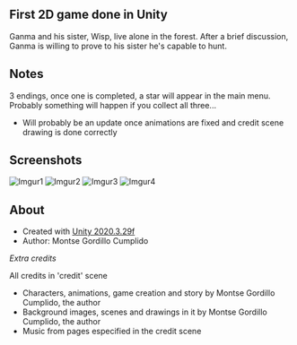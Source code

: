 ## First 2D game done in Unity
Ganma and his sister, Wisp, live alone in the forest. After a brief discussion, Ganma is willing to prove to his sister he's capable to hunt.

## Notes
3 endings, once one is completed, a star will appear in the main menu. Probably something will happen if you collect all three...

- Will probably be an update once animations are fixed and credit scene drawing is done correctly


## Screenshots
![Imgur1](https://i.imgur.com/BzNAkma.png)
![Imgur2](https://i.imgur.com/dkw3guJ.png)
![Imgur3](https://i.imgur.com/5aGCcqv.png)
![Imgur4](https://i.imgur.com/eaAFhrN.png)


## About
- Created with [Unity 2020.3.29f](https://unity.com/es)
- Author: Montse Gordillo Cumplido

*Extra credits*

All credits in 'credit' scene
- Characters, animations, game creation and story by Montse Gordillo Cumplido, the author
- Background images, scenes and drawings in it by Montse Gordillo Cumplido, the author
- Music from pages especified in the credit scene
